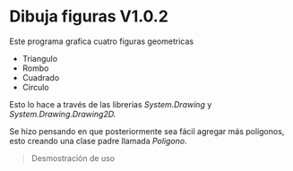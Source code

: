 # Dibuja figuras V1.0.2
Este programa grafica cuatro figuras geometricas

- Triangulo
- Rombo
- Cuadrado 
- Circulo


Esto lo hace a través de las librerias *System.Drawing* y *System.Drawing.Drawing2D.*

Se hizo pensando en que posteriormente sea fácil agregar más poligonos, esto creando una clase padre llamada *Poligono*. 
> Desmostración de uso

